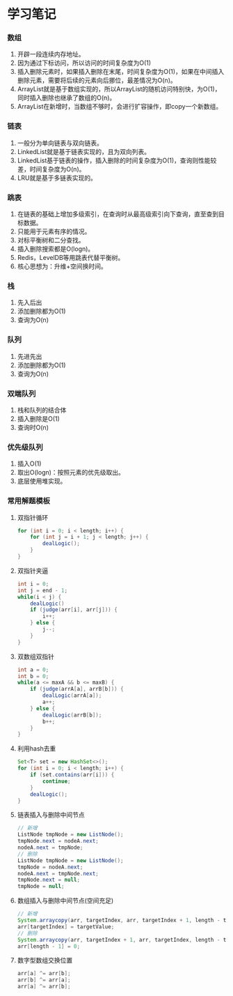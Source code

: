 # 学习笔记

### 数组

1. 开辟一段连续内存地址。
1. 因为通过下标访问，所以访问的时间复杂度为O(1)
1. 插入删除元素时，如果插入删除在末尾，时间复杂度为O(1)，如果在中间插入删除元素，需要将后续的元素向后挪位，最差情况为O(n)。 
1. ArrayList就是基于数组实现的，所以ArrayList的随机访问特别快，为O(1)，同时插入删除也继承了数组的O(n)。
1. ArrayList在新增时，当数组不够时，会进行扩容操作，即copy一个新数组。

### 链表

1. 一般分为单向链表与双向链表。
1. LinkedList就是基于链表实现的，且为双向列表。
1. LinkedList基于链表的操作，插入删除的时间复杂度为O(1)，查询则性能较差，时间复杂度为O(n)。
1. LRU就是基于多链表实现的。

### 跳表

1. 在链表的基础上增加多级索引，在查询时从最高级索引向下查询，直至查到目标数据。
1. 只能用于元素有序的情况。
1. 对标平衡树和二分查找。
1. 插入删除搜索都是O(logn)。
1. Redis，LevelDB等用跳表代替平衡树。
1. 核心思想为：升维+空间换时间。

### 栈

1. 先入后出
1. 添加删除都为O(1)
1. 查询为O(n)

### 队列

1. 先进先出
1. 添加删除都为O(1)
1. 查询为O(n)

### 双端队列

1. 栈和队列的结合体
1. 插入删除是O(1)
1. 查询时O(n)

### 优先级队列

1. 插入O(1)
1. 取出O(logn)：按照元素的优先级取出。
1. 底层使用堆实现。

### 常用解题模板

1. 双指针循环
    ```java
    for (int i = 0; i < length; i++) {
        for (int j = i + 1; j < length; j++) {
            dealLogic();
        }
    }
    ```

1. 双指针夹逼
    ```java
    int i = 0;
    int j = end - 1;
    while(i < j) {
        dealLogic()
        if (judge(arr[i], arr[j])) {
            i++;
        } else {
            j--;
        }
    }
    ```

1. 双数组双指针
    ```java
    int a = 0;
    int b = 0;
    while(a <= maxA && b <= maxB) {
        if (judge(arrA[a], arrB[b])) {
            dealLogic(arrA[a]);
            a++;
        } else {
            dealLogic(arrB[b]);
            b++;
        }
    }
    ```

1. 利用hash去重
    ```java
    Set<T> set = new HashSet<>();
    for (int i = 0; i < length; i++) {
        if (set.contains(arr[i])) {
            continue;
        }
        dealLogic();
    }
    ```

1. 链表插入与删除中间节点
    ```java
    // 新增
    ListNode tmpNode = new ListNode();
    tmpNode.next = nodeA.next;
    nodeA.next = tmpNode;
    // 删除
    ListNode tmpNode = new ListNode();
    tmpNode = nodeA.next;
    nodeA.next = tmpNode.next;
    tmpNode.next = null;
    tmpNode = null;
    ```

1. 数组插入与删除中间节点(空间充足)
    ```java
    // 新增
    System.arraycopy(arr, targetIndex, arr, targetIndex + 1, length - targetIndex);
    arr[targetIndex] = targetValue;
    // 删除
    System.arraycopy(arr, targetIndex + 1, arr, targetIndex, length - targetIndex);
    arr[length - 1] = 0;
    ```
   
1. 数字型数组交换位置
    ```java
    arr[a] ^= arr[b];
    arr[b] ^= arr[a];
    arr[a] ^= arr[b];
    ```
